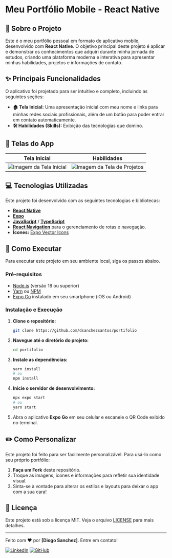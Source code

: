 # Meu Portfólio Mobile - React Native

## 🚀 Sobre o Projeto

Este é o meu portfólio pessoal em formato de aplicativo mobile, desenvolvido com **React Native**. O objetivo principal deste projeto é aplicar e demonstrar os conhecimentos que adquiri durante minha jornada de estudos, criando uma plataforma moderna e interativa para apresentar minhas habilidades, projetos e informações de contato.

## ✨ Principais Funcionalidades

O aplicativo foi projetado para ser intuitivo e completo, incluindo as seguintes seções:

* **🏠 Tela Inicial:** Uma apresentação inicial com meu nome e links para minhas redes sociais profissionais, além de um botão para poder entrar em contato automaticamente.
* **🛠️ Habilidades (Skills):** Exibição das tecnologias que domino.

## 📱 Telas do App

| Tela Inicial | Habilidades |
| :---: | :---: |
| ![Imagem da Tela Inicial](https://placehold.co/300x600/2d3748/ffffff?text=Tela+Inicial) | ![Imagem da Tela de Projetos](https://placehold.co/300x600/2d3748/ffffff?text=Tela+de+Projetos) |

## 💻 Tecnologias Utilizadas

Este projeto foi desenvolvido com as seguintes tecnologias e bibliotecas:

* [**React Native**](https://reactnative.dev/)
* [**Expo**](https://expo.dev/)
* [**JavaScript**](https://developer.mozilla.org/pt-BR/docs/Web/JavaScript) / [**TypeScript**](https://www.typescriptlang.org/)
* [**React Navigation**](https://reactnavigation.org/) para o gerenciamento de rotas e navegação.
* **Ícones:** [Expo Vector Icons](https://icons.expo.fyi/Index)

## 🚀 Como Executar

Para executar este projeto em seu ambiente local, siga os passos abaixo.

### **Pré-requisitos**

* [Node.js](https://nodejs.org/en/) (versão 18 ou superior)
* [Yarn](https://classic.yarnpkg.com/) ou [NPM](https://www.npmjs.com/)
* [Expo Go](https://expo.dev/client) instalado em seu smartphone (iOS ou Android)

### **Instalação e Execução**

1.  **Clone o repositório:**
    ```bash
    git clone https://github.com/dsanchezsantos/portifolio
    ```

2.  **Navegue até o diretório do projeto:**
    ```bash
    cd portifolio
    ```

3.  **Instale as dependências:**
    ```bash
    yarn install
    # ou
    npm install
    ```

4.  **Inicie o servidor de desenvolvimento:**
    ```bash
    npx expo start
    # ou
    yarn start
    ```

5.  Abra o aplicativo **Expo Go** em seu celular e escaneie o QR Code exibido no terminal.

## ✏️ Como Personalizar

Este projeto foi feito para ser facilmente personalizável. Para usá-lo como seu próprio portfólio:

1.  **Faça um Fork** deste repositório.
2.  Troque as imagens, ícones e informações para refletir sua identidade visual.
3.  Sinta-se à vontade para alterar os estilos e layouts para deixar o app com a sua cara!

## 📝 Licença

Este projeto está sob a licença MIT. Veja o arquivo [LICENSE](LICENSE) para mais detalhes.

---

Feito com ❤️ por **[Diogo Sanchez]**. Entre em contato!

[![LinkedIn](https://img.shields.io/badge/LinkedIn-0077B5?style=for-the-badge&logo=linkedin&logoColor=white)](https://www.linkedin.com/in/sanchez-diogo/)
[![GitHub](https://img.shields.io/badge/GitHub-181717?style=for-the-badge&logo=github&logoColor=white)](https://github.com/dsanchezsantos)
